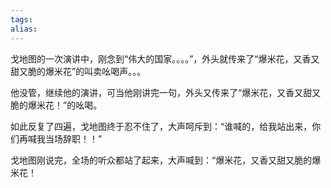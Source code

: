 ```yaml
---
tags: 
alias:
---
```

戈地图的一次演讲中，刚念到“伟大的国家。。。。”，外头就传来了“爆米花，又香又甜又脆的爆米花”的叫卖吆喝声。。。

他没管，继续他的演讲，可当他刚讲完一句，外头又传来了“爆米花，又香又甜又脆的爆米花！”的吆喝。

如此反复了四遍，戈地图终于忍不住了，大声呵斥到：“谁喊的，给我站出来，你们再喊我当场辞职！！”

戈地图刚说完，全场的听众都站了起来，大声喊到：“爆米花，又香又甜又脆的爆米花！ 